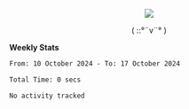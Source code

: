 <p align="center">
<img src= "https://github.com/web-Nuo/web-Nuo/blob/master/assets/88x31button2_magnified.gif?raw=true"/>
</p>
<p align="center">( ::°¨v¨° )</p>

**Weekly Stats**

<!--START_SECTION:waka-->

```txt
From: 10 October 2024 - To: 17 October 2024

Total Time: 0 secs

No activity tracked
```

<!--END_SECTION:waka-->
